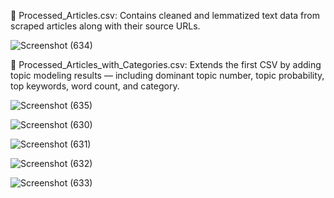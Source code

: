 🔹 Processed_Articles.csv: 
Contains cleaned and lemmatized text data from scraped articles along with their source URLs.

![Screenshot (634)](https://github.com/user-attachments/assets/7bfa127e-3dba-4137-a853-99b6e51c04e3)



🔹 Processed_Articles_with_Categories.csv: 
Extends the first CSV by adding topic modeling results — including dominant topic number, topic probability, top keywords, word count, and category.

![Screenshot (635)](https://github.com/user-attachments/assets/664ad0a7-f8ad-4265-9855-35229df31c3f)



![Screenshot (630)](https://github.com/user-attachments/assets/e93bf4a9-ad6b-49c6-b606-cc1356993c48)

![Screenshot (631)](https://github.com/user-attachments/assets/cfdfdc34-d0c6-43fb-b5bc-e09a44ff2768)

![Screenshot (632)](https://github.com/user-attachments/assets/cbb4d6c2-a7e7-4985-a3f5-69534b9617ce)

![Screenshot (633)](https://github.com/user-attachments/assets/9ea9cafb-3977-4205-80ab-3b0d24ffbc68)

